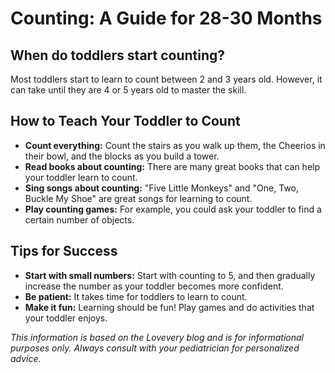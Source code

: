 # Counting: A Guide for 28-30 Months

## When do toddlers start counting?

Most toddlers start to learn to count between 2 and 3 years old. However, it can take until they are 4 or 5 years old to master the skill.

## How to Teach Your Toddler to Count

*   **Count everything:** Count the stairs as you walk up them, the Cheerios in their bowl, and the blocks as you build a tower.
*   **Read books about counting:** There are many great books that can help your toddler learn to count.
*   **Sing songs about counting:** "Five Little Monkeys" and "One, Two, Buckle My Shoe" are great songs for learning to count.
*   **Play counting games:** For example, you could ask your toddler to find a certain number of objects.

## Tips for Success

*   **Start with small numbers:** Start with counting to 5, and then gradually increase the number as your toddler becomes more confident.
*   **Be patient:** It takes time for toddlers to learn to count.
*   **Make it fun:** Learning should be fun! Play games and do activities that your toddler enjoys.

*This information is based on the Lovevery blog and is for informational purposes only. Always consult with your pediatrician for personalized advice.*
